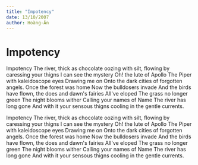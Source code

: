 ```yaml
---
title: "Impotency"
date: 13/10/2007
author: Hoàng-Ân
---
```


# Impotency

Impotency
The river, thick as chocolate
oozing with silt, flowing by
caressing your thigns
I can see the mystery
Oh! the lute of Apollo
The Piper with kaleidoscope eyes
Drawing me on
Onto the dark cities
of forgotten angels.
Once the forest was home
Now the bulldosers invade
And the birds have flown,
the does and dawn's fairies
All've eloped
The grass no longer green
The night blooms wither
Calling your names of Name
The river has long gone
And with it your sensous thigns
cooling in the gentle currents.

Impotency
The river, thick as chocolate
oozing with silt, flowing by
caressing your thigns
I can see the mystery
Oh! the lute of Apollo
The Piper with kaleidoscope eyes
Drawing me on
Onto the dark cities
of forgotten angels.
Once the forest was home
Now the bulldosers invade
And the birds have flown,
the does and dawn's fairies
All've eloped
The grass no longer green
The night blooms wither
Calling your names of Name
The river has long gone
And with it your sensous thigns
cooling in the gentle currents.
